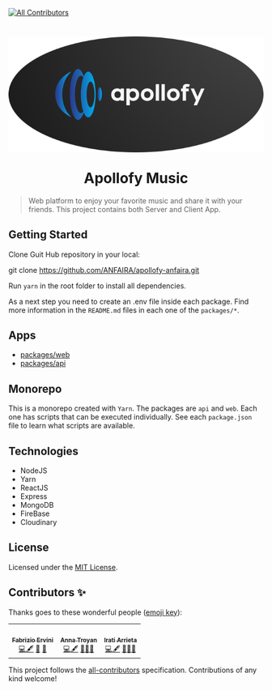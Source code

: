 <!-- ALL-CONTRIBUTORS-BADGE:START - Do not remove or modify this section -->

[![All Contributors](https://img.shields.io/badge/all_contributors-4-orange.svg?style=flat-square)](#contributors-)

<!-- ALL-CONTRIBUTORS-BADGE:END -->
<h1 align="center">
  <img src="./packages/web/public/LogoReadme.png" align="center" alt=""/></br></br>
  <b>Apollofy Music</b>
</h1>


> Web platform to enjoy your favorite music and share it with your friends. This project contains both Server and Client App.

## Getting Started

Clone Guit Hub repository in your local:

git clone https://github.com/ANFAIRA/apollofy-anfaira.git

Run `yarn` in the root folder to install all dependencies.

As a next step you need to create an .env file inside each package. Find more information in the `README.md` files in each one of the `packages/*`.

## Apps

- [packages/web](packages/web/README.md)
- [packages/api](packages/api/README.md)


## Monorepo

This is a monorepo created with `Yarn`. The packages are `api` and `web`. Each one
has scripts that can be executed individually. See each `package.json` file to learn what scripts are available.

## Technologies
* NodeJS
* Yarn
* ReactJS
* Express
* MongoDB
* FireBase
* Cloudinary

## License

Licensed under the [MIT License](./LICENSE).

## Contributors ✨

Thanks goes to these wonderful people
([emoji key](https://allcontributors.org/docs/en/emoji-key)):

<!-- ALL-CONTRIBUTORS-LIST:START - Do not remove or modify this section -->
<!-- prettier-ignore-start -->
<!-- markdownlint-disable -->
<table>
  <tr>

<td align="center"><a href="https://fabrizioervini.com/"><img src="https://avatars.githubusercontent.com/u/66378887?v=4?s=100" width="100px;" alt=""/><br /><sub><b>Fabrizio Ervini</b></sub></a><br /> <a href="https://github.com/fab-rvn/monorepo/commits?author=fab-rvn" title="Code">💻</a><a href="#content-fab-rvn" title="Content">🖋</a> <a href="#data-fab-rvn" title="Data">🔣</a> <a href="#design-fab-rvn" title="Design">🎨</a></td>
<td align="center"><a href="https://github.com/Anntroy"><img src="https://avatars.githubusercontent.com/u/58558785?v=4" width="100px;" alt=""/><br /><sub><b>Anna Troyan</b></sub></a><br /> <a href="https://github.com/Anntroy" title="Code">💻</a><a href="#content-Anntroy" title="Content">🖋</a> <a href="#data-Anntroy" title="Data">🔣</a><a href="#design-Anntroy" title="Ideas">🎨</a><a href="#ideas-Anntroy" title="Ideas">🤔</a></td>
<td align="center"><a href="https://github.com/iarrieta90"><img src="https://avatars.githubusercontent.com/u/64659235?v=4" width="100px;" alt=""/><br /><sub><b>Irati Arrieta</b></sub></a><br /> <a href="https://github.com/iarrieta90" title="Code">💻</a><a href="#content-iarrieta90" title="Content">🖋</a> <a href="#data-iarrieta90" title="Data">🔣</a><a href="#design-iarrieta90![foto perfil Irati 1](https://user-images.githubusercontent.com/64659235/121322540-5a344700-c90f-11eb-8015-1c0c23f779d0.jpg)
" title="Design">🎨</a><a href="#ideas-iarrieta90" title="Ideas">🤔</a></td>
  </tr>
</table>

<!-- markdownlint-restore -->
<!-- prettier-ignore-end -->

<!-- ALL-CONTRIBUTORS-LIST:END -->

This project follows the
[all-contributors](https://github.com/all-contributors/all-contributors)
specification. Contributions of any kind welcome!
